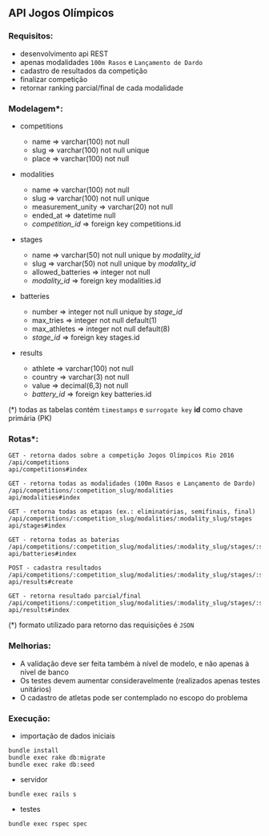 API Jogos Olímpicos
---

### Requisitos:
- desenvolvimento api REST
- apenas modalidades `100m Rasos` e `Lançamento de Dardo`
- cadastro de resultados da competição
- finalizar competição
- retornar ranking parcial/final de cada modalidade

### Modelagem*:

- competitions
  - name => varchar(100) not null
  - slug => varchar(100) not null unique
  - place => varchar(100) not null

- modalities
  - name => varchar(100) not null
  - slug => varchar(100) not null unique
  - measurement_unity => varchar(20) not null
  - ended_at => datetime null
  - *competition_id* => foreign key competitions.id

- stages
  - name => varchar(50) not null unique by *modality_id*
  - slug => varchar(50) not null unique by *modality_id*
  - allowed_batteries => integer not null
  - *modality_id* => foreign key modalities.id

- batteries
  - number => integer not null unique by *stage_id*
  - max_tries => integer not null default(1)
  - max_athletes => integer not null default(8)
  - *stage_id* => foreign key stages.id

- results
  - athlete => varchar(100) not null
  - country => varchar(3) not null
  - value => decimal(6,3) not null
  - *battery_id* => foreign key batteries.id

(*) todas as tabelas contém `timestamps` e `surrogate key` **id** como chave primária (PK)

### Rotas*:

```
GET - retorna dados sobre a competição Jogos Olímpicos Rio 2016
/api/competitions
api/competitions#index

GET - retorna todas as modalidades (100m Rasos e Lançamento de Dardo)
/api/competitions/:competition_slug/modalities
api/modalities#index

GET - retorna todas as etapas (ex.: eliminatórias, semifinais, final)
/api/competitions/:competition_slug/modalities/:modality_slug/stages
api/stages#index

GET - retorna todas as baterias
/api/competitions/:competition_slug/modalities/:modality_slug/stages/:stage_slug/batteries
api/batteries#index

POST - cadastra resultados
/api/competitions/:competition_slug/modalities/:modality_slug/stages/:stage_slug/batteries/:battery_number/results
api/results#create

GET - retorna resultado parcial/final
/api/competitions/:competition_slug/modalities/:modality_slug/stages/:stage_slug/batteries/:battery_number/results
api/results#index
```

(*) formato utilizado para retorno das requisições é `JSON`

### Melhorias:

- A validação deve ser feita também à nível de modelo, e não apenas à nível de banco
- Os testes devem aumentar consideravelmente (realizados apenas testes unitários)
- O cadastro de atletas pode ser contemplado no escopo do problema

### Execução:

- importação de dados iniciais
```
bundle install
bundle exec rake db:migrate
bundle exec rake db:seed
```

- servidor
```
bundle exec rails s
```

- testes
```
bundle exec rspec spec
```
